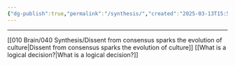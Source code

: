 ```yaml
---
{"dg-publish":true,"permalink":"/synthesis/","created":"2025-03-13T15:51:44.000-04:00","updated":"2025-03-21T11:21:15.298-04:00"}
---
```


---

[[010 Brain/040 Synthesis/Dissent from consensus sparks the evolution of culture\|Dissent from consensus sparks the evolution of culture]]
[[What is a logical decision?\|What is a logical decision?]]
